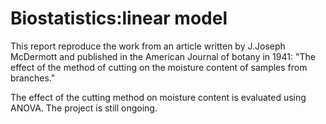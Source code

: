 # Biostatistics:linear model
This report reproduce the work from an article written by J.Joseph McDermott and published in the American Journal of botany in 1941: "The effect of the method of cutting on the moisture content of samples from branches."

The effect of the cutting method on moisture content is evaluated using ANOVA. The project is still ongoing.